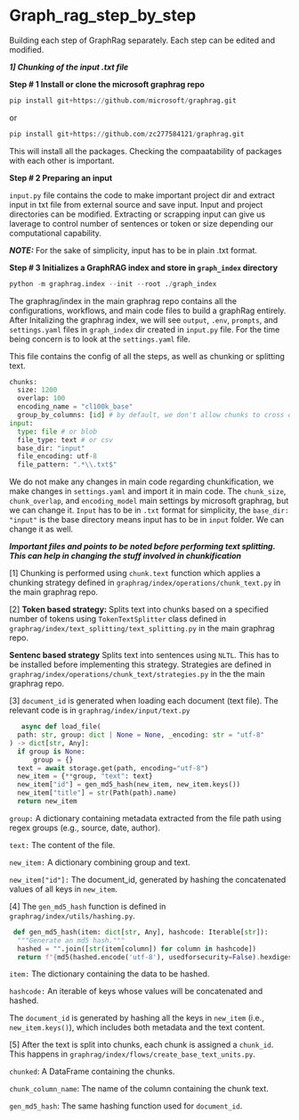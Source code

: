 # Graph_rag_step_by_step
Building each step of GraphRag separately. Each step can be edited and modified.



_**1] Chunking of the input .txt file**_




**Step # 1 Install or clone the microsoft graphrag repo**

```python
pip install git+https://github.com/microsoft/graphrag.git
```
or  
``` python
pip install git+https://github.com/zc277584121/graphrag.git
```
This will install all the packages. Checking the compaatability of packages with each other is important. 


**Step # 2 Preparing an input**

`input.py` file contains the code to make important project dir and extract input in txt file from external source and save input. Input and project directories can be modified. Extracting or scrapping input can give us laverage to control number of sentences or token or size depending our computational capability. 

_**NOTE:**_ For the sake of simplicity, input has to be in plain .txt format. 


**Step # 3 Initializes a GraphRAG index  and store in `graph_index` directory**
 

```python
python -m graphrag.index --init --root ./graph_index
```

The graphrag/index in the main graphrag repo contains all the configurations, workflows, and main code files to build a graphRag entirely. After Initalizing the graphrag index, we will see `output`, `.env`, `prompts`, and `settings.yaml` files in `graph_index` dir created in `input.py` file. For the time being concern is to look at the `settings.yaml` file. 

This file contains the config of all the steps, as well as chunking or splitting text. 
``` python
chunks:
  size: 1200
  overlap: 100
  encoding_name = "cl100k_base"
  group_by_columns: [id] # by default, we don't allow chunks to cross documents.
input:
  type: file # or blob
  file_type: text # or csv
  base_dir: "input"
  file_encoding: utf-8
  file_pattern: ".*\\.txt$"
```

We do not make any changes in main code regarding chunkification, we make changes in `settings.yaml` and import it in main code. The `chunk_size`, `chunk_overlap`, and `encoding_model` main settings by microsoft graphrag, but we can change it. `Input` has to be in `.txt` format for simplicity, the `base_dir: "input"` is the base directory means input has to be in `input` folder. We can change it as well. 


**_**Important files and points to be noted before performing text splitting. This can help in changing the stuff involved in chunkification**_**

[1] Chunking is performed using `chunk.text` function which applies a chunking strategy defined in `graphrag/index/operations/chunk_text.py` in the main graphrag repo.

[2] **Token based strategy:** Splits text into chunks based on a specified number of tokens using `TokenTextSplitter` class defined in `graphrag/index/text_splitting/text_splitting.py` in the main graphrag repo.

   **Sentenc based strategy** Splits text into sentences using `NLTL`. This has to be installed before implementing this strategy. Strategies are defined in `graphrag/index/operations/chunk_text/strategies.py` 
   in the the main graphrag repo.  

[3] `document_id` is generated when loading each document (text file). The relevant code is in `graphrag/index/input/text.py`

  ```python
     async def load_file(
    path: str, group: dict | None = None, _encoding: str = "utf-8"
) -> dict[str, Any]:
    if group is None:
        group = {}
    text = await storage.get(path, encoding="utf-8")
    new_item = {**group, "text": text}
    new_item["id"] = gen_md5_hash(new_item, new_item.keys())
    new_item["title"] = str(Path(path).name)
    return new_item
```

 `group:` A dictionary containing metadata extracted from the file path using regex groups (e.g., source, date, author).

  `text:` The content of the file.

 `new_item:` A dictionary combining group and text.
 
 `new_item["id"]:` The document_id, generated by hashing the concatenated values of all keys in `new_item`.

 [4] The `gen_md5_hash` function is defined in `graphrag/index/utils/hashing.py`.

  ```python
   def gen_md5_hash(item: dict[str, Any], hashcode: Iterable[str]):
    """Generate an md5 hash."""
    hashed = "".join([str(item[column]) for column in hashcode])
    return f"{md5(hashed.encode('utf-8'), usedforsecurity=False).hexdigest()}"
   ```

  `item:` The dictionary containing the data to be hashed.
  
  `hashcode:` An iterable of keys whose values will be concatenated and hashed.

  The `document_id` is generated by hashing all the keys in `new_item` (i.e., `new_item.keys()`), which includes both metadata and the text content.

  [5] After the text is split into chunks, each chunk is assigned a `chunk_id`. This happens in `graphrag/index/flows/create_base_text_units.py`.
  
  `chunked`: A DataFrame containing the chunks.
  
  `chunk_column_name`: The name of the column containing the chunk text.
  
  `gen_md5_hash`: The same hashing function used for `document_id`.

